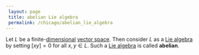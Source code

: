 ```yaml
---
 layout: page
 title: abelian Lie algebra
 permalink: /chicago/abelian_lie_algebra
---
```

Let $L$ be a finite-[dimensional](https://defsmath.github.io/DefsMath/dimension_of_vector_space) [vector space](https://defsmath.github.io/DefsMath/vector_space). Then consider $L$ as a [Lie algebra](https://defsmath.github.io/DefsMath/Lie_algebra) by setting $[xy]=0$ for all $x,y \in L$. Such a [Lie algebra](https://defsmath.github.io/DefsMath/Lie_algebra) is called **abelian**.